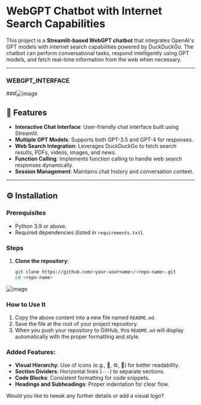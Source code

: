 # WebGPT Chatbot with Internet Search Capabilities

This project is a **Streamlit-based WebGPT chatbot** that integrates OpenAI's GPT models with internet search capabilities powered by DuckDuckGo. The chatbot can perform conversational tasks, respond intelligently using GPT models, and fetch real-time information from the web when necessary.

---
 ### WEBGPT_INTERFACE
 ###![image](https://github.com/user-attachments/assets/dc5e45a7-51dd-4753-87cf-39acd5de039c)


## 🌟 Features

- **Interactive Chat Interface**: User-friendly chat interface built using Streamlit.
- **Multiple GPT Models**: Supports both GPT-3.5 and GPT-4 for responses.
- **Web Search Integration**: Leverages DuckDuckGo to fetch search results, PDFs, videos, images, and news.
- **Function Calling**: Implements function calling to handle web search responses dynamically.
- **Session Management**: Maintains chat history and conversation context.

---

## ⚙️ Installation

### Prerequisites

- Python 3.9 or above.
- Required dependencies (listed in `requirements.txt`).

### Steps

1. **Clone the repository**:
   ```bash
   git clone https://github.com/<your-username>/<repo-name>.git
   cd <repo-name>

![image](https://github.com/user-attachments/assets/9966c9b4-a2d7-45a0-aa0b-f6ff9c04a6da)



### How to Use It

1. Copy the above content into a new file named `README.md`.
2. Save the file at the root of your project repository.
3. When you push your repository to GitHub, this `README.md` will display automatically with the proper formatting and style.

### Added Features:
- **Visual Hierarchy**: Use of icons (e.g., 🌟, ⚙️, 📁) for better readability.
- **Section Dividers**: Horizontal lines (`---`) to separate sections.
- **Code Blocks**: Consistent formatting for code snippets.
- **Headings and Subheadings**: Proper indentation for clear flow.

Would you like to tweak any further details or add a visual logo?
